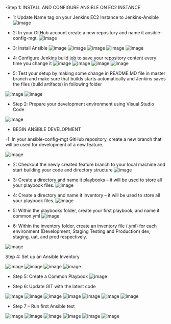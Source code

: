 -Step 1:   INSTALL AND CONFIGURE ANSIBLE ON EC2 INSTANCE


- 1:  Update Name tag on your Jenkins EC2 Instance to Jenkins-Ansible
![image](https://user-images.githubusercontent.com/94152732/176484201-10ba5fff-e40d-4697-b166-0297f4d479fc.png)

- 2: In your GitHub account create a new repository and name it ansible-config-mgt.
![image](https://user-images.githubusercontent.com/94152732/176485237-2015723b-ef24-4a36-a239-8a947997c8eb.png)

- 3: Install Ansible
![image](https://user-images.githubusercontent.com/94152732/176486466-855460ef-9118-4e23-b2c7-37cf667244fe.png)
![image](https://user-images.githubusercontent.com/94152732/176486644-bc9c4893-51d4-4421-a75d-d2d0e4919090.png)
![image](https://user-images.githubusercontent.com/94152732/176486802-60d1a6b6-ddaf-47b6-b390-9b5abffcdf85.png)
![image](https://user-images.githubusercontent.com/94152732/176486988-4c843ebb-4dc1-4671-bba7-3b977559ff02.png)
![image](https://user-images.githubusercontent.com/94152732/176493970-6839eee9-95ad-4923-b42b-120d83655fc2.png)

- 4: Configure Jenkins build job to save your repository content every time you change it 
![image](https://user-images.githubusercontent.com/94152732/176494218-c2012c01-ba91-4b1d-bb10-c89ef6033359.png)
![image](https://user-images.githubusercontent.com/94152732/176494961-232f05ab-dccd-45d5-b7fa-ea7c3311a1ba.png)
![image](https://user-images.githubusercontent.com/94152732/176496142-39b1deb2-5f47-4442-8507-366860ffd76f.png)
![image](https://user-images.githubusercontent.com/94152732/176509505-895ea985-0959-4473-99a0-cfa69659e913.png)

- 5: Test your setup by making some change in README.MD file in master branch and make sure that builds starts automatically and Jenkins saves the files (build artifacts) in following folder

![image](https://user-images.githubusercontent.com/94152732/176509894-0c97c569-e928-45dd-94d7-d8e83efee348.png)
![image](https://user-images.githubusercontent.com/94152732/176510888-9ebe8699-af6f-4107-8b54-f0be91fbc2da.png)


- Step 2: Prepare your development environment using Visual Studio Code

![image](https://user-images.githubusercontent.com/94152732/176511447-438d00a4-6720-4131-9e0f-3f43728d5fa8.png)

- BEGIN ANSIBLE DEVELOPMENT




-1: In your ansible-config-mgt GitHub repository, create a new branch that will be used for development of a new feature.

![image](https://user-images.githubusercontent.com/94152732/176514537-1a381aa3-569d-4b3d-8ca4-5e786c9f3f19.png)

- 2: Checkout the newly created feature branch to your local machine and start building your code and directory structure
![image](https://user-images.githubusercontent.com/94152732/176517944-bf10b4a8-b76b-4446-bbb2-bd6747367f2e.png)


- 3: Create a directory and name it playbooks – it will be used to store all your playbook files.
![image](https://user-images.githubusercontent.com/94152732/176518279-8b355c1a-f1d3-43b7-ab84-6ce1ceeea281.png)


- 4: Create a directory and name it inventory – it will be used to store all your playbook files.
![image](https://user-images.githubusercontent.com/94152732/176518311-11a6c5a9-d520-450d-b5cc-5987a84734f4.png)

- 5: Within the playbooks folder, create your first playbook, and name it common.yml
![image](https://user-images.githubusercontent.com/94152732/176518594-16623ae5-0ba5-4edb-b595-7a91f2990cda.png)

- 6: Within the inventory folder, create an inventory file (.yml) for each environment (Development, Staging Testing and Production) dev, staging, uat, and prod respectively.

![image](https://user-images.githubusercontent.com/94152732/176519014-995d7a04-3aad-4a64-988b-647fa1c0c7d5.png)

Step 4: Set up an Ansible Inventory

![image](https://user-images.githubusercontent.com/94152732/176530007-45623e3e-e16f-46b3-a123-24c3260d9f27.png)
![image](https://user-images.githubusercontent.com/94152732/176531714-92d00092-d8bf-4423-bd84-f18aa38bd02d.png)
![image](https://user-images.githubusercontent.com/94152732/176533516-8d5680d6-02d3-4807-b4a8-e9d059643c7f.png)
![image](https://user-images.githubusercontent.com/94152732/176535085-eb355d81-47b8-4fdd-9fae-b462074e08f9.png)


- Step 5: Create a Common Playbook
![image](https://user-images.githubusercontent.com/94152732/176536508-aa23e75f-b91c-44b0-97a9-3bae6df4f50a.png)

- Step 6: Update GIT with the latest code

![image](https://user-images.githubusercontent.com/94152732/176540372-e2b70ca6-20e9-4a19-a7f1-c02d90d532de.png)
![image](https://user-images.githubusercontent.com/94152732/176541570-6e792a34-1ddf-495c-ab1f-de56e3fb63b6.png)
![image](https://user-images.githubusercontent.com/94152732/176543348-09e15967-936b-4ee3-bb27-50d4f9391497.png)
![image](https://user-images.githubusercontent.com/94152732/176543561-00f72f5b-b425-4972-bfd5-3cd3b0dfb499.png)
![image](https://user-images.githubusercontent.com/94152732/176543713-9eb2be4d-60c1-470a-b0c8-637b6a0ea53b.png)
![image](https://user-images.githubusercontent.com/94152732/176544120-579894db-d135-42fc-8837-b25db314269a.png)
![image](https://user-images.githubusercontent.com/94152732/176544590-34665a94-ca57-4c3f-9ccb-36be8dd57162.png)


- Step 7 – Run first Ansible test

![image](https://user-images.githubusercontent.com/94152732/176674791-a30e8183-f7c7-455e-9bde-af51dfc2f674.png)
![image](https://user-images.githubusercontent.com/94152732/176675316-4d9d6d19-9889-42bb-b8b4-09c2088da512.png)
![image](https://user-images.githubusercontent.com/94152732/176675415-4a6cee13-548a-418f-a508-ac69c531b9eb.png)
![image](https://user-images.githubusercontent.com/94152732/176675575-5c089538-b3eb-40e7-9487-2d8863ba5f5e.png)
![image](https://user-images.githubusercontent.com/94152732/176675617-287914f1-47d5-49aa-8395-abaa50da819b.png)
![image](https://user-images.githubusercontent.com/94152732/176675668-2a990c16-26b2-4e83-a530-73ca2ce4fc1d.png)



